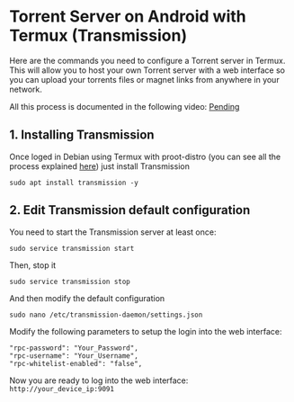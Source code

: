 # Torrent Server on Android with Termux (Transmission)


Here are the commands you need to configure a Torrent server in Termux. This will allow you to host your own Torrent server with a web interface so you can upload your torrents files or magnet links from anywhere in your network.

All this process is documented in the following video: [Pending]()

## 1. Installing Transmission

Once loged in Debian using Termux with proot-distro (you can see all the process explained [here](https://www.youtube.com/watch?v=mXkXzFqSeYE)) just install Transmission
```
sudo apt install transmission -y
```

## 2. Edit Transmission default configuration
You need to start the Transmission server at least once: 
```
sudo service transmission start
```
Then, stop it
```
sudo service transmission stop
```
And then modify the default configuration
```
sudo nano /etc/transmission-daemon/settings.json
```
Modify the following parameters to setup the login into the web interface: 
```
"rpc-password": "Your_Password",
"rpc-username": "Your_Username",
"rpc-whitelist-enabled": "false",
```

Now you are ready to log into the web interface: `http://your_device_ip:9091`